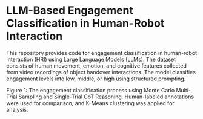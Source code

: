 # LLM-Based Engagement Classification in Human-Robot Interaction

This repository provides code for engagement classification in human-robot interaction (HRI) using Large Language Models (LLMs). The dataset consists of human movement, emotion, and cognitive features collected from video recordings of object handover interactions. The model classifies engagement levels into low, middle, or high using structured prompting.



Figure 1: The engagement classification process using Monte Carlo Multi-Trial Sampling and Single-Trial CoT Reasoning. Human-labeled annotations were used for comparison, and K-Means clustering was applied for analysis.
